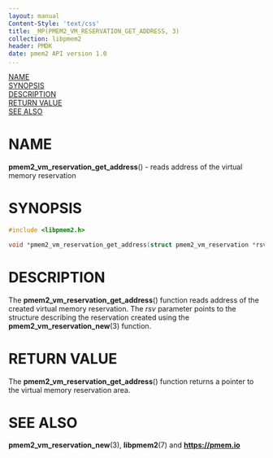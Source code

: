 ```yaml
---
layout: manual
Content-Style: 'text/css'
title: _MP(PMEM2_VM_RESERVATION_GET_ADDRESS, 3)
collection: libpmem2
header: PMDK
date: pmem2 API version 1.0
...
```


[comment]: <> (SPDX-License-Identifier: BSD-3-Clause)
[comment]: <> (Copyright 2020, Intel Corporation)

[comment]: <> (pmem2_vm_reservation_get_address.3 -- man page for libpmem2 pmem2_vm_reservation_get_address operation)

[NAME](#name)<br />
[SYNOPSIS](#synopsis)<br />
[DESCRIPTION](#description)<br />
[RETURN VALUE](#return-value)<br />
[SEE ALSO](#see-also)<br />

# NAME #

**pmem2_vm_reservation_get_address**() - reads address of the virtual memory reservation

# SYNOPSIS #

```c
#include <libpmem2.h>

void *pmem2_vm_reservation_get_address(struct pmem2_vm_reservation *rsv);
```

# DESCRIPTION #

The **pmem2_vm_reservation_get_address**() function reads address of the created virtual memory
reservation. The *rsv* parameter points to the structure describing the reservation created using
the **pmem2_vm_reservation_new**(3) function.

# RETURN VALUE #

The **pmem2_vm_reservation_get_address**() function returns a pointer to the virtual memory
reservation area.

# SEE ALSO #

**pmem2_vm_reservation_new**(3), **libpmem2**(7) and **<https://pmem.io>**
